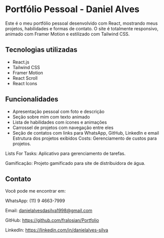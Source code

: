 # Portfólio Pessoal - Daniel Alves

Este é o meu portfólio pessoal desenvolvido com React, mostrando meus projetos, habilidades e formas de contato. O site é totalmente responsivo, animado com Framer Motion e estilizado com Tailwind CSS.

## Tecnologias utilizadas

- React.js
- Tailwind CSS
- Framer Motion
- React Scroll
- React Icons

## Funcionalidades

- Apresentação pessoal com foto e descrição
- Seção sobre mim com texto animado
- Lista de habilidades com ícones e animações
- Carrossel de projetos com navegação entre eles
- Seção de contatos com links para WhatsApp, GitHub, LinkedIn e email
Estrutura dos projetos exibidos
Costs: Gerenciamento de custos para projetos.

Lists For Tasks: Aplicativo para gerenciamento de tarefas.

Gamificação: Projeto gamificado para site de distribuidora de água.

## Contato
Você pode me encontrar em:

WhatsApp: (11) 9 4663-7999

Email: danielalvesdasilva1998@gmail.com

GitHub: https://github.com/fralosian/Portfolio

LinkedIn: https://linkedin.com/in/danielalves-silva